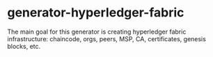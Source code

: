 # generator-hyperledger-fabric
The main goal for this generator is creating hyperledger fabric infrastructure: chaincode, orgs, peers, MSP, CA, certificates, genesis blocks, etc.
